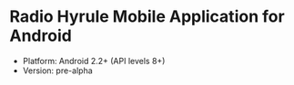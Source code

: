 # Radio Hyrule Mobile Application for Android

- Platform: Android 2.2+ (API levels 8+)
- Version: pre-alpha

